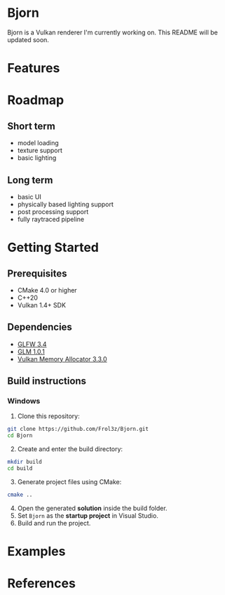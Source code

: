 # Bjorn

Bjorn is a Vulkan renderer I'm currently working on. This README will be updated soon.

# Features

# Roadmap
## Short term
- model loading
- texture support
- basic lighting
## Long term
- basic UI
- physically based lighting support
- post processing support
- fully raytraced pipeline

# Getting Started
## Prerequisites
- CMake 4.0 or higher
- C++20
- Vulkan 1.4+ SDK
## Dependencies
- [GLFW 3.4](https://www.glfw.org/)
- [GLM 1.0.1](https://github.com/g-truc/glm)
- [Vulkan Memory Allocator 3.3.0](https://github.com/GPUOpen-LibrariesAndSDKs/VulkanMemoryAllocator)
## Build instructions
### Windows
1. Clone this repository:
```bash
git clone https://github.com/Frol3z/Bjorn.git
cd Bjorn
```
2. Create and enter the build directory:
```bash
mkdir build
cd build
```
3. Generate project files using CMake:
```bash
cmake ..
```
4. Open the generated **solution** inside the build folder.
5. Set `Bjorn` as the **startup project** in Visual Studio.
6. Build and run the project.

# Examples

# References
